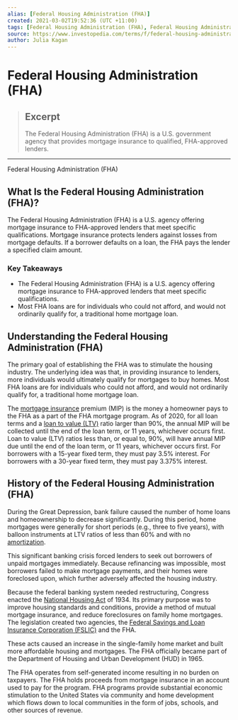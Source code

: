 ```yaml
---
alias: [Federal Housing Administration (FHA)]
created: 2021-03-02T19:52:36 (UTC +11:00)
tags: [Federal Housing Administration (FHA), Federal Housing Administration (FHA)]
source: https://www.investopedia.com/terms/f/federal-housing-administration.asp
author: Julia Kagan
---
```


# Federal Housing Administration (FHA)

> ## Excerpt
> The Federal Housing Administration (FHA) is a U.S. government agency that provides mortgage insurance to qualified, FHA-approved lenders.

---

Federal Housing Administration (FHA)
## What Is the Federal Housing Administration (FHA)?

The Federal Housing Administration (FHA) is a U.S. agency offering mortgage insurance to FHA-approved lenders that meet specific qualifications. Mortgage insurance protects lenders against losses from mortgage defaults. If a borrower defaults on a loan, the FHA pays the lender a specified claim amount.

### Key Takeaways

-   The Federal Housing Administration (FHA) is a U.S. agency offering mortgage insurance to FHA-approved lenders that meet specific qualifications.
-   Most FHA loans are for individuals who could not afford, and would not ordinarily qualify for, a traditional home mortgage loan.

## Understanding the Federal Housing Administration (FHA)

The primary goal of establishing the FHA was to stimulate the housing industry. The underlying idea was that, in providing insurance to lenders, more individuals would ultimately qualify for mortgages to buy homes. Most FHA loans are for individuals who could not afford, and would not ordinarily qualify for, a traditional home mortgage loan.

The [mortgage insurance](https://www.investopedia.com/terms/m/mortgage-insurance.asp) premium (MIP) is the money a homeowner pays to the FHA as a part of the FHA mortgage program. As of 2020, for all loan terms and a [loan to value (LTV)](https://www.investopedia.com/terms/l/loantovalue.asp) ratio larger than 90%, the annual MIP will be collected until the end of the loan term, or 11 years, whichever occurs first. Loan to value (LTV) ratios less than, or equal to, 90%, will have annual MIP due until the end of the loan term, or 11 years, whichever occurs first. For borrowers with a 15-year fixed term, they must pay 3.5% interest. For borrowers with a 30-year fixed term, they must pay 3.375% interest.

## History of the Federal Housing Administration (FHA)

During the Great Depression, bank failure caused the number of home loans and homeownership to decrease significantly. During this period, home mortgages were generally for short periods (e.g., three to five years), with balloon instruments at LTV ratios of less than 60% and with no [amortization](https://www.investopedia.com/terms/a/amortization.asp). 

This significant banking crisis forced lenders to seek out borrowers of unpaid mortgages immediately. Because refinancing was impossible, most borrowers failed to make mortgage payments, and their homes were foreclosed upon, which further adversely affected the housing industry.

Because the federal banking system needed restructuring, Congress enacted the [National Housing Act](https://www.investopedia.com/terms/n/national-housing-act.asp) of 1934. Its primary purpose was to improve housing standards and conditions, provide a method of mutual mortgage insurance, and reduce foreclosures on family home mortgages. The legislation created two agencies, the [Federal Savings and Loan Insurance Corporation (FSLIC)](https://www.investopedia.com/terms/f/federal-savings-and-loan-insurance-corporation-fslic.asp) and the FHA. 

These acts caused an increase in the single-family home market and built more affordable housing and mortgages. The FHA officially became part of the Department of Housing and Urban Development (HUD) in 1965.

The FHA operates from self-generated income resulting in no burden on taxpayers. The FHA holds proceeds from mortgage insurance in an account used to pay for the program. FHA programs provide substantial economic stimulation to the United States via community and home development which flows down to local communities in the form of jobs, schools, and other sources of revenue.
